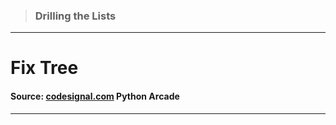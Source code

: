 > ### Drilling the Lists 
 --- 
 # Fix Tree
 #### Source: [codesignal.com](https://codesignal.com/) Python Arcade 
 --- 
